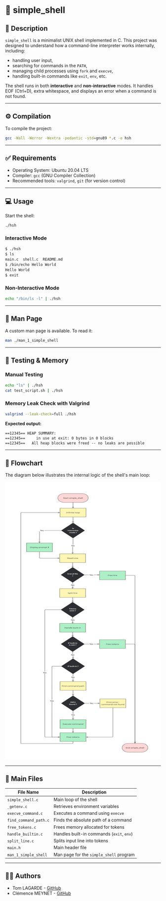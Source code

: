 # 🐚 simple_shell

## 📜 Description

`simple_shell` is a minimalist UNIX shell implemented in C. This project was designed to understand how a command-line interpreter works internally, including:

- handling user input,
- searching for commands in the `PATH`,
- managing child processes using `fork` and `execve`,
- handling built-in commands like `exit`, `env`, etc.

The shell runs in both **interactive** and **non-interactive** modes. It handles EOF (Ctrl+D), extra whitespace, and displays an error when a command is not found.

---

## ⚙️ Compilation

To compile the project:

```bash
gcc -Wall -Werror -Wextra -pedantic -std=gnu89 *.c -o hsh
```

---

## ✅ Requirements

- Operating System: Ubuntu 20.04 LTS
- Compiler: `gcc` (GNU Compiler Collection)
- Recommended tools: `valgrind`, `git` (for version control)

---

## 💻 Usage

Start the shell:

```bash
./hsh
```

### Interactive Mode

```bash
$ ./hsh
$ ls
main.c  shell.c  README.md
$ /bin/echo Hello World
Hello World
$ exit
```

### Non-Interactive Mode

```bash
echo "/bin/ls -l" | ./hsh
```

---

## 📄 Man Page

A custom man page is available. To read it:

```bash
man ./man_1_simple_shell
```

---

## 🧪 Testing & Memory

### Manual Testing

```bash
echo "ls" | ./hsh
cat test_script.sh | ./hsh
```

### Memory Leak Check with Valgrind

```bash
valgrind --leak-check=full ./hsh
```

**Expected output:**

```
==12345== HEAP SUMMARY:
==12345==     in use at exit: 0 bytes in 0 blocks
==12345==   All heap blocks were freed -- no leaks are possible
```

---

## 🔁 Flowchart

The diagram below illustrates the internal logic of the shell's main loop:

<div align="center">
    <img src="/flowchart.jpg" width="600" height="900">
</div>

---

## 📁 Main Files

| File Name             | Description                                      |
|-----------------------|--------------------------------------------------|
| `simple_shell.c`      | Main loop of the shell                           |
| `_getenv.c`           | Retrieves environment variables                  |
| `execve_command.c`    | Executes a command using `execve`                |
| `find_command_path.c` | Finds the absolute path of a command             |
| `free_tokens.c`       | Frees memory allocated for tokens                |
| `handle_builtin.c`    | Handles built-in commands (`exit`, `env`)        |
| `split_line.c`        | Splits input line into tokens                    |
| `main.h`              | Main header file                                 |
| `man_1_simple_shell`  | Man page for the `simple_shell` program          |

---

## 👨‍💻 Authors

- Tom LAGARDE - [GitHub](https://github.com/tmlgde)
- Clémence MEYNET - [GitHub](https://github.com/cmeynet)

